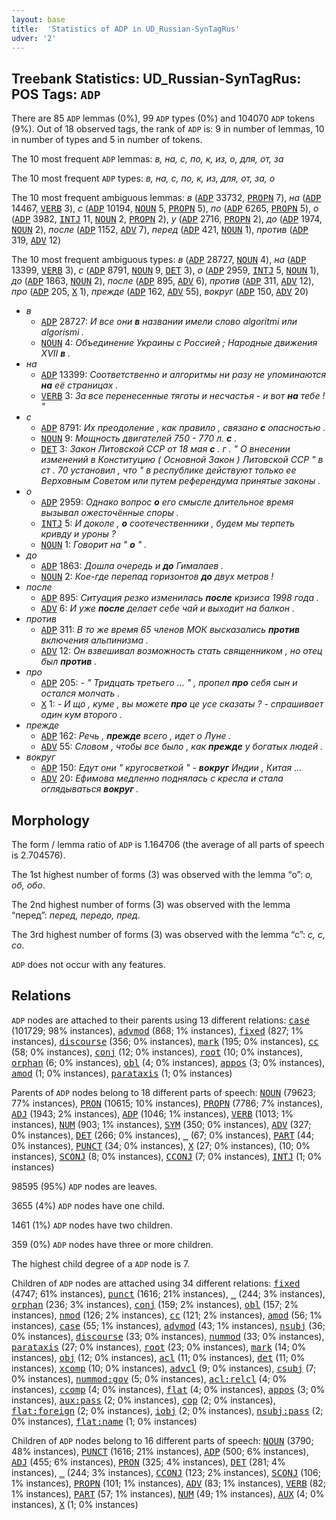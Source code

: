 ```yaml
---
layout: base
title:  'Statistics of ADP in UD_Russian-SynTagRus'
udver: '2'
---
```


## Treebank Statistics: UD_Russian-SynTagRus: POS Tags: `ADP`

There are 85 `ADP` lemmas (0%), 99 `ADP` types (0%) and 104070 `ADP` tokens (9%).
Out of 18 observed tags, the rank of `ADP` is: 9 in number of lemmas, 10 in number of types and 5 in number of tokens.

The 10 most frequent `ADP` lemmas: <em>в, на, с, по, к, из, о, для, от, за</em>

The 10 most frequent `ADP` types:  <em>в, на, с, по, к, из, для, от, за, о</em>

The 10 most frequent ambiguous lemmas: <em>в</em> (<tt><a href="ru_syntagrus-pos-ADP.html">ADP</a></tt> 33732, <tt><a href="ru_syntagrus-pos-PROPN.html">PROPN</a></tt> 7), <em>на</em> (<tt><a href="ru_syntagrus-pos-ADP.html">ADP</a></tt> 14467, <tt><a href="ru_syntagrus-pos-VERB.html">VERB</a></tt> 3), <em>с</em> (<tt><a href="ru_syntagrus-pos-ADP.html">ADP</a></tt> 10194, <tt><a href="ru_syntagrus-pos-NOUN.html">NOUN</a></tt> 5, <tt><a href="ru_syntagrus-pos-PROPN.html">PROPN</a></tt> 5), <em>по</em> (<tt><a href="ru_syntagrus-pos-ADP.html">ADP</a></tt> 6265, <tt><a href="ru_syntagrus-pos-PROPN.html">PROPN</a></tt> 5), <em>о</em> (<tt><a href="ru_syntagrus-pos-ADP.html">ADP</a></tt> 3982, <tt><a href="ru_syntagrus-pos-INTJ.html">INTJ</a></tt> 11, <tt><a href="ru_syntagrus-pos-NOUN.html">NOUN</a></tt> 2, <tt><a href="ru_syntagrus-pos-PROPN.html">PROPN</a></tt> 2), <em>у</em> (<tt><a href="ru_syntagrus-pos-ADP.html">ADP</a></tt> 2716, <tt><a href="ru_syntagrus-pos-PROPN.html">PROPN</a></tt> 2), <em>до</em> (<tt><a href="ru_syntagrus-pos-ADP.html">ADP</a></tt> 1974, <tt><a href="ru_syntagrus-pos-NOUN.html">NOUN</a></tt> 2), <em>после</em> (<tt><a href="ru_syntagrus-pos-ADP.html">ADP</a></tt> 1152, <tt><a href="ru_syntagrus-pos-ADV.html">ADV</a></tt> 7), <em>перед</em> (<tt><a href="ru_syntagrus-pos-ADP.html">ADP</a></tt> 421, <tt><a href="ru_syntagrus-pos-NOUN.html">NOUN</a></tt> 1), <em>против</em> (<tt><a href="ru_syntagrus-pos-ADP.html">ADP</a></tt> 319, <tt><a href="ru_syntagrus-pos-ADV.html">ADV</a></tt> 12)

The 10 most frequent ambiguous types:  <em>в</em> (<tt><a href="ru_syntagrus-pos-ADP.html">ADP</a></tt> 28727, <tt><a href="ru_syntagrus-pos-NOUN.html">NOUN</a></tt> 4), <em>на</em> (<tt><a href="ru_syntagrus-pos-ADP.html">ADP</a></tt> 13399, <tt><a href="ru_syntagrus-pos-VERB.html">VERB</a></tt> 3), <em>с</em> (<tt><a href="ru_syntagrus-pos-ADP.html">ADP</a></tt> 8791, <tt><a href="ru_syntagrus-pos-NOUN.html">NOUN</a></tt> 9, <tt><a href="ru_syntagrus-pos-DET.html">DET</a></tt> 3), <em>о</em> (<tt><a href="ru_syntagrus-pos-ADP.html">ADP</a></tt> 2959, <tt><a href="ru_syntagrus-pos-INTJ.html">INTJ</a></tt> 5, <tt><a href="ru_syntagrus-pos-NOUN.html">NOUN</a></tt> 1), <em>до</em> (<tt><a href="ru_syntagrus-pos-ADP.html">ADP</a></tt> 1863, <tt><a href="ru_syntagrus-pos-NOUN.html">NOUN</a></tt> 2), <em>после</em> (<tt><a href="ru_syntagrus-pos-ADP.html">ADP</a></tt> 895, <tt><a href="ru_syntagrus-pos-ADV.html">ADV</a></tt> 6), <em>против</em> (<tt><a href="ru_syntagrus-pos-ADP.html">ADP</a></tt> 311, <tt><a href="ru_syntagrus-pos-ADV.html">ADV</a></tt> 12), <em>про</em> (<tt><a href="ru_syntagrus-pos-ADP.html">ADP</a></tt> 205, <tt><a href="ru_syntagrus-pos-X.html">X</a></tt> 1), <em>прежде</em> (<tt><a href="ru_syntagrus-pos-ADP.html">ADP</a></tt> 162, <tt><a href="ru_syntagrus-pos-ADV.html">ADV</a></tt> 55), <em>вокруг</em> (<tt><a href="ru_syntagrus-pos-ADP.html">ADP</a></tt> 150, <tt><a href="ru_syntagrus-pos-ADV.html">ADV</a></tt> 20)


* <em>в</em>
  * <tt><a href="ru_syntagrus-pos-ADP.html">ADP</a></tt> 28727: <em>И все они <b>в</b> названии имели слово algoritmi или algorismi .</em>
  * <tt><a href="ru_syntagrus-pos-NOUN.html">NOUN</a></tt> 4: <em>Объединение Украины с Россией ; Народные движения XVII <b>в</b> .</em>
* <em>на</em>
  * <tt><a href="ru_syntagrus-pos-ADP.html">ADP</a></tt> 13399: <em>Соответственно и алгоритмы ни разу не упоминаются <b>на</b> её страницах .</em>
  * <tt><a href="ru_syntagrus-pos-VERB.html">VERB</a></tt> 3: <em>За все перенесенные тяготы и несчастья - и вот <b>на</b> тебе ! "</em>
* <em>с</em>
  * <tt><a href="ru_syntagrus-pos-ADP.html">ADP</a></tt> 8791: <em>Их преодоление , как правило , связано <b>с</b> опасностью .</em>
  * <tt><a href="ru_syntagrus-pos-NOUN.html">NOUN</a></tt> 9: <em>Мощность двигателей 750 - 770 л. <b>с</b> .</em>
  * <tt><a href="ru_syntagrus-pos-DET.html">DET</a></tt> 3: <em>Закон Литовской ССР от 18 мая <b>с</b> . г . " О внесении изменений в Конституцию ( Основной Закон ) Литовской ССР " в ст . 70 установил , что " в республике действуют только ее Верховным Советом или путем референдума принятые законы .</em>
* <em>о</em>
  * <tt><a href="ru_syntagrus-pos-ADP.html">ADP</a></tt> 2959: <em>Однако вопрос <b>о</b> его смысле длительное время вызывал ожесточённые споры .</em>
  * <tt><a href="ru_syntagrus-pos-INTJ.html">INTJ</a></tt> 5: <em>И доколе , <b>о</b> соотечественники , будем мы терпеть кривду и уроны ?</em>
  * <tt><a href="ru_syntagrus-pos-NOUN.html">NOUN</a></tt> 1: <em>Говорит на " <b>о</b> " .</em>
* <em>до</em>
  * <tt><a href="ru_syntagrus-pos-ADP.html">ADP</a></tt> 1863: <em>Дошла очередь и <b>до</b> Гималаев .</em>
  * <tt><a href="ru_syntagrus-pos-NOUN.html">NOUN</a></tt> 2: <em>Кое-где перепад горизонтов <b>до</b> двух метров !</em>
* <em>после</em>
  * <tt><a href="ru_syntagrus-pos-ADP.html">ADP</a></tt> 895: <em>Ситуация резко изменилась <b>после</b> кризиса 1998 года .</em>
  * <tt><a href="ru_syntagrus-pos-ADV.html">ADV</a></tt> 6: <em>И уже <b>после</b> делает себе чай и выходит на балкон .</em>
* <em>против</em>
  * <tt><a href="ru_syntagrus-pos-ADP.html">ADP</a></tt> 311: <em>В то же время 65 членов МОК высказались <b>против</b> включения альпинизма .</em>
  * <tt><a href="ru_syntagrus-pos-ADV.html">ADV</a></tt> 12: <em>Он взвешивал возможность стать священником , но отец был <b>против</b> .</em>
* <em>про</em>
  * <tt><a href="ru_syntagrus-pos-ADP.html">ADP</a></tt> 205: <em>- " Тридцать третьего … " , пропел <b>про</b> себя сын и остался молчать .</em>
  * <tt><a href="ru_syntagrus-pos-X.html">X</a></tt> 1: <em>- И що , куме , вы можете <b>про</b> це усе сказаты ? - спрашивает один кум второго .</em>
* <em>прежде</em>
  * <tt><a href="ru_syntagrus-pos-ADP.html">ADP</a></tt> 162: <em>Речь , <b>прежде</b> всего , идет о Луне .</em>
  * <tt><a href="ru_syntagrus-pos-ADV.html">ADV</a></tt> 55: <em>Словом , чтобы все было , как <b>прежде</b> у богатых людей .</em>
* <em>вокруг</em>
  * <tt><a href="ru_syntagrus-pos-ADP.html">ADP</a></tt> 150: <em>Едут они " кругосветкой " - <b>вокруг</b> Индии , Китая …</em>
  * <tt><a href="ru_syntagrus-pos-ADV.html">ADV</a></tt> 20: <em>Ефимова медленно поднялась с кресла и стала оглядываться <b>вокруг</b> .</em>

## Morphology

The form / lemma ratio of `ADP` is 1.164706 (the average of all parts of speech is 2.704576).

The 1st highest number of forms (3) was observed with the lemma “о”: <em>о, об, обо</em>.

The 2nd highest number of forms (3) was observed with the lemma “перед”: <em>перед, передо, пред</em>.

The 3rd highest number of forms (3) was observed with the lemma “с”: <em>c, с, со</em>.

`ADP` does not occur with any features.


## Relations

`ADP` nodes are attached to their parents using 13 different relations: <tt><a href="ru_syntagrus-dep-case.html">case</a></tt> (101729; 98% instances), <tt><a href="ru_syntagrus-dep-advmod.html">advmod</a></tt> (868; 1% instances), <tt><a href="ru_syntagrus-dep-fixed.html">fixed</a></tt> (827; 1% instances), <tt><a href="ru_syntagrus-dep-discourse.html">discourse</a></tt> (356; 0% instances), <tt><a href="ru_syntagrus-dep-mark.html">mark</a></tt> (195; 0% instances), <tt><a href="ru_syntagrus-dep-cc.html">cc</a></tt> (58; 0% instances), <tt><a href="ru_syntagrus-dep-conj.html">conj</a></tt> (12; 0% instances), <tt><a href="ru_syntagrus-dep-root.html">root</a></tt> (10; 0% instances), <tt><a href="ru_syntagrus-dep-orphan.html">orphan</a></tt> (6; 0% instances), <tt><a href="ru_syntagrus-dep-obl.html">obl</a></tt> (4; 0% instances), <tt><a href="ru_syntagrus-dep-appos.html">appos</a></tt> (3; 0% instances), <tt><a href="ru_syntagrus-dep-amod.html">amod</a></tt> (1; 0% instances), <tt><a href="ru_syntagrus-dep-parataxis.html">parataxis</a></tt> (1; 0% instances)

Parents of `ADP` nodes belong to 18 different parts of speech: <tt><a href="ru_syntagrus-pos-NOUN.html">NOUN</a></tt> (79623; 77% instances), <tt><a href="ru_syntagrus-pos-PRON.html">PRON</a></tt> (10615; 10% instances), <tt><a href="ru_syntagrus-pos-PROPN.html">PROPN</a></tt> (7786; 7% instances), <tt><a href="ru_syntagrus-pos-ADJ.html">ADJ</a></tt> (1943; 2% instances), <tt><a href="ru_syntagrus-pos-ADP.html">ADP</a></tt> (1046; 1% instances), <tt><a href="ru_syntagrus-pos-VERB.html">VERB</a></tt> (1013; 1% instances), <tt><a href="ru_syntagrus-pos-NUM.html">NUM</a></tt> (903; 1% instances), <tt><a href="ru_syntagrus-pos-SYM.html">SYM</a></tt> (350; 0% instances), <tt><a href="ru_syntagrus-pos-ADV.html">ADV</a></tt> (327; 0% instances), <tt><a href="ru_syntagrus-pos-DET.html">DET</a></tt> (266; 0% instances), <tt><a href="ru_syntagrus-dep-_.html">_</a></tt> (67; 0% instances), <tt><a href="ru_syntagrus-pos-PART.html">PART</a></tt> (44; 0% instances), <tt><a href="ru_syntagrus-pos-PUNCT.html">PUNCT</a></tt> (34; 0% instances), <tt><a href="ru_syntagrus-pos-X.html">X</a></tt> (27; 0% instances),  (10; 0% instances), <tt><a href="ru_syntagrus-pos-SCONJ.html">SCONJ</a></tt> (8; 0% instances), <tt><a href="ru_syntagrus-pos-CCONJ.html">CCONJ</a></tt> (7; 0% instances), <tt><a href="ru_syntagrus-pos-INTJ.html">INTJ</a></tt> (1; 0% instances)

98595 (95%) `ADP` nodes are leaves.

3655 (4%) `ADP` nodes have one child.

1461 (1%) `ADP` nodes have two children.

359 (0%) `ADP` nodes have three or more children.

The highest child degree of a `ADP` node is 7.

Children of `ADP` nodes are attached using 34 different relations: <tt><a href="ru_syntagrus-dep-fixed.html">fixed</a></tt> (4747; 61% instances), <tt><a href="ru_syntagrus-dep-punct.html">punct</a></tt> (1616; 21% instances), <tt><a href="ru_syntagrus-dep-_.html">_</a></tt> (244; 3% instances), <tt><a href="ru_syntagrus-dep-orphan.html">orphan</a></tt> (236; 3% instances), <tt><a href="ru_syntagrus-dep-conj.html">conj</a></tt> (159; 2% instances), <tt><a href="ru_syntagrus-dep-obl.html">obl</a></tt> (157; 2% instances), <tt><a href="ru_syntagrus-dep-nmod.html">nmod</a></tt> (126; 2% instances), <tt><a href="ru_syntagrus-dep-cc.html">cc</a></tt> (121; 2% instances), <tt><a href="ru_syntagrus-dep-amod.html">amod</a></tt> (56; 1% instances), <tt><a href="ru_syntagrus-dep-case.html">case</a></tt> (55; 1% instances), <tt><a href="ru_syntagrus-dep-advmod.html">advmod</a></tt> (43; 1% instances), <tt><a href="ru_syntagrus-dep-nsubj.html">nsubj</a></tt> (36; 0% instances), <tt><a href="ru_syntagrus-dep-discourse.html">discourse</a></tt> (33; 0% instances), <tt><a href="ru_syntagrus-dep-nummod.html">nummod</a></tt> (33; 0% instances), <tt><a href="ru_syntagrus-dep-parataxis.html">parataxis</a></tt> (27; 0% instances), <tt><a href="ru_syntagrus-dep-root.html">root</a></tt> (23; 0% instances), <tt><a href="ru_syntagrus-dep-mark.html">mark</a></tt> (14; 0% instances), <tt><a href="ru_syntagrus-dep-obj.html">obj</a></tt> (12; 0% instances), <tt><a href="ru_syntagrus-dep-acl.html">acl</a></tt> (11; 0% instances), <tt><a href="ru_syntagrus-dep-det.html">det</a></tt> (11; 0% instances), <tt><a href="ru_syntagrus-dep-xcomp.html">xcomp</a></tt> (10; 0% instances), <tt><a href="ru_syntagrus-dep-advcl.html">advcl</a></tt> (9; 0% instances), <tt><a href="ru_syntagrus-dep-csubj.html">csubj</a></tt> (7; 0% instances), <tt><a href="ru_syntagrus-dep-nummod-gov.html">nummod:gov</a></tt> (5; 0% instances), <tt><a href="ru_syntagrus-dep-acl-relcl.html">acl:relcl</a></tt> (4; 0% instances), <tt><a href="ru_syntagrus-dep-ccomp.html">ccomp</a></tt> (4; 0% instances), <tt><a href="ru_syntagrus-dep-flat.html">flat</a></tt> (4; 0% instances), <tt><a href="ru_syntagrus-dep-appos.html">appos</a></tt> (3; 0% instances), <tt><a href="ru_syntagrus-dep-aux-pass.html">aux:pass</a></tt> (2; 0% instances), <tt><a href="ru_syntagrus-dep-cop.html">cop</a></tt> (2; 0% instances), <tt><a href="ru_syntagrus-dep-flat-foreign.html">flat:foreign</a></tt> (2; 0% instances), <tt><a href="ru_syntagrus-dep-iobj.html">iobj</a></tt> (2; 0% instances), <tt><a href="ru_syntagrus-dep-nsubj-pass.html">nsubj:pass</a></tt> (2; 0% instances), <tt><a href="ru_syntagrus-dep-flat-name.html">flat:name</a></tt> (1; 0% instances)

Children of `ADP` nodes belong to 16 different parts of speech: <tt><a href="ru_syntagrus-pos-NOUN.html">NOUN</a></tt> (3790; 48% instances), <tt><a href="ru_syntagrus-pos-PUNCT.html">PUNCT</a></tt> (1616; 21% instances), <tt><a href="ru_syntagrus-pos-ADP.html">ADP</a></tt> (500; 6% instances), <tt><a href="ru_syntagrus-pos-ADJ.html">ADJ</a></tt> (455; 6% instances), <tt><a href="ru_syntagrus-pos-PRON.html">PRON</a></tt> (325; 4% instances), <tt><a href="ru_syntagrus-pos-DET.html">DET</a></tt> (281; 4% instances), <tt><a href="ru_syntagrus-dep-_.html">_</a></tt> (244; 3% instances), <tt><a href="ru_syntagrus-pos-CCONJ.html">CCONJ</a></tt> (123; 2% instances), <tt><a href="ru_syntagrus-pos-SCONJ.html">SCONJ</a></tt> (106; 1% instances), <tt><a href="ru_syntagrus-pos-PROPN.html">PROPN</a></tt> (101; 1% instances), <tt><a href="ru_syntagrus-pos-ADV.html">ADV</a></tt> (83; 1% instances), <tt><a href="ru_syntagrus-pos-VERB.html">VERB</a></tt> (82; 1% instances), <tt><a href="ru_syntagrus-pos-PART.html">PART</a></tt> (57; 1% instances), <tt><a href="ru_syntagrus-pos-NUM.html">NUM</a></tt> (49; 1% instances), <tt><a href="ru_syntagrus-pos-AUX.html">AUX</a></tt> (4; 0% instances), <tt><a href="ru_syntagrus-pos-X.html">X</a></tt> (1; 0% instances)

